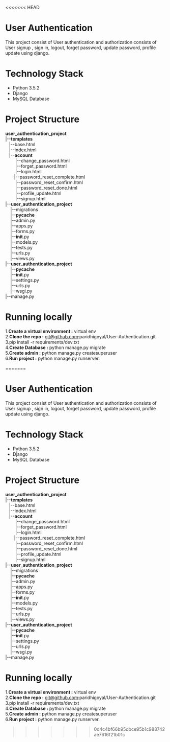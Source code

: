 <<<<<<< HEAD
# User Authentication
This project consist of User authentication and authorization consists of User signup , sign in, logout, forget password, update password, profile update using django.

# Technology Stack
- Python 3.5.2
- Django
- MySQL Database

# Project Structure
__user_authentication_project__<br/>
|--__templates__<br />
&nbsp; &nbsp;|--base.html<br />
&nbsp; &nbsp;|--index.html<br />
&nbsp; &nbsp;|--__account__<br />
&nbsp; &nbsp; &nbsp; &nbsp;  |--change_password.html<br />
&nbsp; &nbsp;  &nbsp; &nbsp; |--forget_password.html<br />
&nbsp; &nbsp; &nbsp; &nbsp;  |--login.html<br />
&nbsp; &nbsp;&nbsp; &nbsp;   |--password_reset_complete.html<br />
&nbsp; &nbsp; &nbsp; &nbsp;  |--password_reset_confirm.html<br />
&nbsp; &nbsp; &nbsp; &nbsp;  |--password_reset_done.html<br />
&nbsp; &nbsp; &nbsp; &nbsp;  |--profile_update.html<br />
&nbsp; &nbsp;  &nbsp; &nbsp; |--signup.html<br />
|--__user_authentication_project__<br />
&nbsp; &nbsp; |--migrations<br />
&nbsp; &nbsp; |--__pycache__<br />
&nbsp; &nbsp; |--admin.py<br />
&nbsp; &nbsp; |--apps.py<br />
&nbsp; &nbsp; |--forms.py<br />
&nbsp; &nbsp; |--__init__.py<br />
&nbsp; &nbsp; |--models.py<br />
&nbsp; &nbsp; |--tests.py<br />
&nbsp; &nbsp; |--urls.py<br />
&nbsp; &nbsp; |--views.py<br />
|--__user_authentication_project__<br />
&nbsp; &nbsp; |--__pycache__<br />
&nbsp; &nbsp; |--__init__.py<br />
&nbsp; &nbsp; |--settings.py<br />
&nbsp; &nbsp; |--urls.py<br />
&nbsp; &nbsp; |--wsgi.py<br />
|--manage.py<br />


# Running locally
1.__Create a virtual environment :__ virtual env <br/>
2.__Clone the repo :__    git@github.com:paridhigoyal/User-Authentication.git<br/>
3.pip install -r requirements/dev.txt<br/>
4.__Create Database :__  python manage.py migrate<br/>
5.__Create admin :__  python manage.py createsuperuser<br/>
6.__Run project :__  python manage.py runserver.<br/>






=======
# User Authentication
This project consist of User authentication and authorization consists of User signup , sign in, logout, forget password, update password, profile update using django.

# Technology Stack
- Python 3.5.2
- Django
- MySQL Database

# Project Structure
__user_authentication_project__<br/>
|--__templates__<br />
&nbsp; &nbsp;|--base.html<br />
&nbsp; &nbsp;|--index.html<br />
&nbsp; &nbsp;|--__account__<br />
&nbsp; &nbsp; &nbsp; &nbsp;  |--change_password.html<br />
&nbsp; &nbsp;  &nbsp; &nbsp; |--forget_password.html<br />
&nbsp; &nbsp; &nbsp; &nbsp;  |--login.html<br />
&nbsp; &nbsp;&nbsp; &nbsp;   |--password_reset_complete.html<br />
&nbsp; &nbsp; &nbsp; &nbsp;  |--password_reset_confirm.html<br />
&nbsp; &nbsp; &nbsp; &nbsp;  |--password_reset_done.html<br />
&nbsp; &nbsp; &nbsp; &nbsp;  |--profile_update.html<br />
&nbsp; &nbsp;  &nbsp; &nbsp; |--signup.html<br />
|--__user_authentication_project__<br />
&nbsp; &nbsp; |--migrations<br />
&nbsp; &nbsp; |--__pycache__<br />
&nbsp; &nbsp; |--admin.py<br />
&nbsp; &nbsp; |--apps.py<br />
&nbsp; &nbsp; |--forms.py<br />
&nbsp; &nbsp; |--__init__.py<br />
&nbsp; &nbsp; |--models.py<br />
&nbsp; &nbsp; |--tests.py<br />
&nbsp; &nbsp; |--urls.py<br />
&nbsp; &nbsp; |--views.py<br />
|--__user_authentication_project__<br />
&nbsp; &nbsp; |--__pycache__<br />
&nbsp; &nbsp; |--__init__.py<br />
&nbsp; &nbsp; |--settings.py<br />
&nbsp; &nbsp; |--urls.py<br />
&nbsp; &nbsp; |--wsgi.py<br />
|--manage.py<br />


# Running locally
1.__Create a virtual environment :__ virtual env <br/>
2.__Clone the repo :__    git@github.com:paridhigoyal/User-Authentication.git<br/>
3.pip install -r requirements/dev.txt<br/>
4.__Create Database :__  python manage.py migrate<br/>
5.__Create admin :__  python manage.py createsuperuser<br/>
6.__Run project :__  python manage.py runserver.<br/>





>>>>>>> 0d4c4bf66b95dbce95b1c988742ae7616f21b01c
